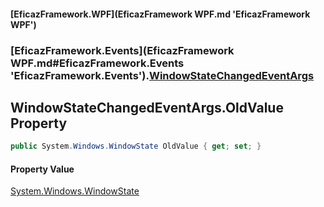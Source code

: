 #### [EficazFramework.WPF](EficazFramework WPF.md 'EficazFramework WPF')
### [EficazFramework.Events](EficazFramework WPF.md#EficazFramework.Events 'EficazFramework.Events').[WindowStateChangedEventArgs](EficazFramework.Events/WindowStateChangedEventArgs.md 'EficazFramework.Events.WindowStateChangedEventArgs')

## WindowStateChangedEventArgs.OldValue Property

```csharp
public System.Windows.WindowState OldValue { get; set; }
```

#### Property Value
[System.Windows.WindowState](https://docs.microsoft.com/en-us/dotnet/api/System.Windows.WindowState 'System.Windows.WindowState')